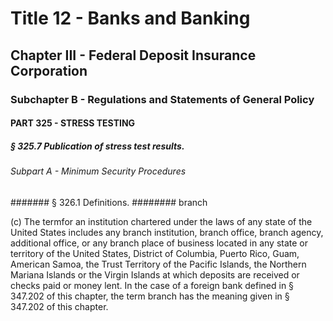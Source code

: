 
# Title 12 - Banks and Banking
## Chapter III - Federal Deposit Insurance Corporation
### Subchapter B - Regulations and Statements of General Policy
#### PART 325 - STRESS TESTING
##### § 325.7 Publication of stress test results.
###### Subpart A - Minimum Security Procedures
####### § 326.1 Definitions.
######## branch

(c) The termfor an institution chartered under the laws of any state of the United States includes any branch institution, branch office, branch agency, additional office, or any branch place of business located in any state or territory of the United States, District of Columbia, Puerto Rico, Guam, American Samoa, the Trust Territory of the Pacific Islands, the Northern Mariana Islands or the Virgin Islands at which deposits are received or checks paid or money lent. In the case of a foreign bank defined in § 347.202 of this chapter, the term branch has the meaning given in § 347.202 of this chapter.
